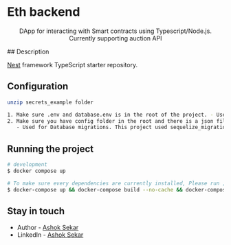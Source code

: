 <p align="center">
  <h1>Eth backend</h1>
</p>

  <p align="center">DApp for interacting with Smart contracts using Typescript/Node.js. Currently supporting auction API</p>
## Description

[Nest](https://github.com/nestjs/nest) framework TypeScript starter repository.

## Configuration

```bash
unzip secrets_example folder

1. Make sure .env and database.env is in the root of the project. - Used for secrets for app and database
2. Make sure you have config folder in the root and there is a json file inside that named database.json
   - Used for Database migrations. This project used sequelize_migrations 


```


## Running the project

```bash
# development
$ docker compose up

# To make sure every dependencies are currently installed, Please run ;)
$ docker-compose up && docker-compose build --no-cache && docker-compose up

```


## Stay in touch

- Author - [Ashok Sekar](https://ashoksekar.com)
- LinkedIn - [Ashok Sekar](https://www.linkedin.com/in/imashok02)
